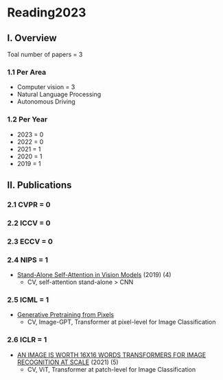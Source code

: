 # Reading2023

## I. Overview 

Toal number of papers = 3

### 1.1 Per Area
* Computer vision = 3
* Natural Language Processing
* Autonomous Driving 

### 1.2 Per Year 
* 2023 = 0
* 2022 = 0
* 2021 = 1
* 2020 = 1
* 2019 = 1

## II. Publications
### 2.1 CVPR = 0 

### 2.2 ICCV = 0 

### 2.3 ECCV = 0

### 2.4 NIPS = 1
* [Stand-Alone Self-Attention in Vision Models](https://proceedings.neurips.cc/paper/2019/file/3416a75f4cea9109507cacd8e2f2aefc-Paper.pdf) (2019) (4)
    * CV, self-attention stand-alone > CNN

### 2.5 ICML = 1
* [Generative Pretraining from Pixels](https://openai.com/research/image-gpt)
    * CV, Image-GPT, Transformer at pixel-level for Image Classification

### 2.6 ICLR = 1
* [AN IMAGE IS WORTH 16X16 WORDS TRANSFORMERS FOR IMAGE RECOGNITION AT SCALE](https://openreview.net/forum?id=YicbFdNTTy) (2021) (5)
    * CV, ViT, Transformer at patch-level for Image Classification 

    
